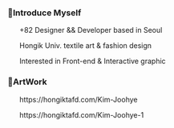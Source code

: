 <H3>🌷Introduce Myself</H3>
<ol>+82 Designer && Developer based in Seoul</ol>
<ol>Hongik Univ. textile art & fashion design</ol>
<ol>Interested in Front-end & Interactive graphic</ol>
<H3>🌷ArtWork</H3>
<ol>https://hongiktafd.com/Kim-Joohye</ol>
<ol>https://hongiktafd.com/Kim-Joohye-1</ol>
